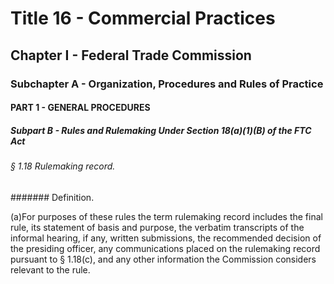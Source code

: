 
# Title 16 - Commercial Practices
## Chapter I - Federal Trade Commission
### Subchapter A - Organization, Procedures and Rules of Practice
#### PART 1 - GENERAL PROCEDURES
##### Subpart B - Rules and Rulemaking Under Section 18(a)(1)(B) of the FTC Act
###### § 1.18 Rulemaking record.
####### Definition.

(a)For purposes of these rules the term rulemaking record includes the final rule, its statement of basis and purpose, the verbatim transcripts of the informal hearing, if any, written submissions, the recommended decision of the presiding officer, any communications placed on the rulemaking record pursuant to § 1.18(c), and any other information the Commission considers relevant to the rule.
